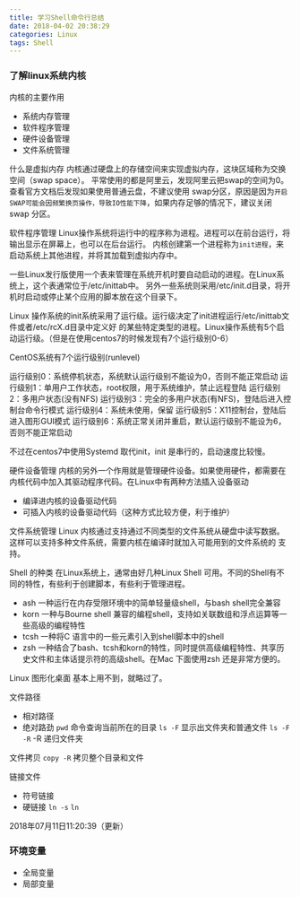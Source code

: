 ```yaml
---
title: 学习Shell命令行总结
date: 2018-04-02 20:38:29
categories: Linux
tags: Shell
---
```


### 了解linux系统内核
内核的主要作用
- 系统内存管理
- 软件程序管理
- 硬件设备管理
- 文件系统管理

什么是虚拟内存
内核通过硬盘上的存储空间来实现虚拟内存，这块区域称为交换空间（swap space）。
平常使用的都是阿里云，发现阿里云把swap的空间为0。查看官方文档后发现如果使用普通云盘，不建议使用
swap分区，原因是因为`开启SWAP可能会因频繁换页操作，导致IO性能下降`，如果内存足够的情况下，建议关闭
swap 分区。

软件程序管理
Linux操作系统将运行中的程序称为进程。进程可以在前台运行，将输出显示在屏幕上，也可以在后台运行。
内核创建第一个进程称为`init进程`，来启动系统上其他进程，并将其加载到虚拟内存中。

一些Linux发行版使用一个表来管理在系统开机时要自动启动的进程。在Linux系统上，这个表通常位于/etc/inittab中。
另外一些系统则采用/etc/init.d目录，将开机时启动或停止某个应用的脚本放在这个目录下。

Linux 操作系统的init系统采用了运行级。运行级决定了init进程运行/etc/inittab文件或者/etc/rcX.d目录中定义好
的某些特定类型的进程。Linux操作系统有5个启动运行级。（但是在使用centos7的时候发现有7个运行级别0-6）

CentOS系统有7个运行级别(runlevel)

运行级别0：系统停机状态，系统默认运行级别不能设为0，否则不能正常启动
运行级别1：单用户工作状态，root权限，用于系统维护，禁止远程登陆
运行级别2：多用户状态(没有NFS)
运行级别3：完全的多用户状态(有NFS)，登陆后进入控制台命令行模式
运行级别4：系统未使用，保留
运行级别5：X11控制台，登陆后进入图形GUI模式
运行级别6：系统正常关闭并重启，默认运行级别不能设为6，否则不能正常启动

不过在centos7中使用Systemd 取代init，init 是串行的，启动速度比较慢。

硬件设备管理
内核的另外一个作用就是管理硬件设备。如果使用硬件，都需要在内核代码中加入其驱动程序代码。在Linux中有两种方法插入设备驱动
- 编译进内核的设备驱动代码
- 可插入内核的设备驱动代码（这种方式比较方便，利于维护）

文件系统管理
Linux 内核通过支持通过不同类型的文件系统从硬盘中读写数据。这样可以支持多种文件系统，需要内核在编译时就加入可能用到的文件系统的
支持。


Shell 的种类
在Linux系统上，通常由好几种Linux Shell 可用。不同的Shell有不同的特性，有些利于创建脚本，有些利于管理进程。
- ash 一种运行在内存受限环境中的简单轻量级shell，与bash shell完全兼容
- korn 一种与Bourne shell 兼容的编程shell，支持如关联数组和浮点运算等一些高级的编程特性
- tcsh 一种将C 语言中的一些元素引入到shell脚本中的shell
- zsh 一种结合了bash、tcsh和korn的特性，同时提供高级编程特性、共享历史文件和主体话提示符的高级shell。在Mac 下面使用zsh 还是非常方便的。

Linux 图形化桌面 基本上用不到，就略过了。

文件路径
- 相对路径
- 绝对路劲
`pwd` 命令查询当前所在的目录
`ls -F` 显示出文件夹和普通文件
`ls -F -R` -R 递归文件夹

文件拷贝
`copy -R` 拷贝整个目录和文件

链接文件
- 符号链接
- 硬链接
`ln -s`
`ln`

2018年07月11日11:20:39（更新）
### 环境变量
- 全局变量
- 局部变量


